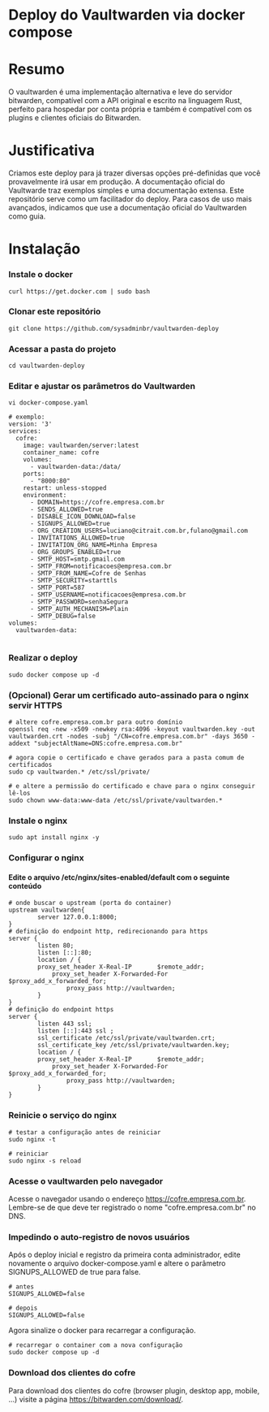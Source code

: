 # Deploy do Vaultwarden via docker compose

# Resumo  
O vaultwarden é uma implementação alternativa e leve do servidor bitwarden, compatível com a API original e escrito na linguagem Rust, perfeito para hospedar por conta própria e também é compatível com os plugins e clientes oficiais do Bitwarden.

# Justificativa  
Criamos este deploy para já trazer diversas opções pré-definidas que você provavelmente irá usar em produção. A documentação oficial do Vaultwarde traz exemplos simples e uma documentação extensa. Este repositório serve como um facilitador do deploy. Para casos de uso mais avançados, indicamos que use a documentação oficial do Vaultwarden como guia.  


# Instalação  

### Instale o docker
```
curl https://get.docker.com | sudo bash
```

### Clonar este repositório
```
git clone https://github.com/sysadminbr/vaultwarden-deploy
```  

### Acessar a pasta do projeto
```
cd vaultwarden-deploy
```

### Editar e ajustar os parâmetros do Vaultwarden
```
vi docker-compose.yaml

# exemplo:
version: '3'
services:
  cofre:
    image: vaultwarden/server:latest
    container_name: cofre
    volumes:
      - vaultwarden-data:/data/
    ports:
      - "8000:80"
    restart: unless-stopped
    environment:
      - DOMAIN=https://cofre.empresa.com.br
      - SENDS_ALLOWED=true
      - DISABLE_ICON_DOWNLOAD=false
      - SIGNUPS_ALLOWED=true
      - ORG_CREATION_USERS=luciano@citrait.com.br,fulano@gmail.com
      - INVITATIONS_ALLOWED=true
      - INVITATION_ORG_NAME=Minha Empresa
      - ORG_GROUPS_ENABLED=true
      - SMTP_HOST=smtp.gmail.com
      - SMTP_FROM=notificacoes@empresa.com.br
      - SMTP_FROM_NAME=Cofre de Senhas
      - SMTP_SECURITY=starttls
      - SMTP_PORT=587
      - SMTP_USERNAME=notificacoes@empresa.com.br
      - SMTP_PASSWORD=senhaSegura
      - SMTP_AUTH_MECHANISM=Plain
      - SMTP_DEBUG=false
volumes:
  vaultwarden-data:
	
```


### Realizar o deploy
```
sudo docker compose up -d
```


### (Opcional) Gerar um certificado auto-assinado para o nginx servir HTTPS
```
# altere cofre.empresa.com.br para outro domínio
openssl req -new -x509 -newkey rsa:4096 -keyout vaultwarden.key -out vaultwarden.crt -nodes -subj "/CN=cofre.empresa.com.br" -days 3650 -addext "subjectAltName=DNS:cofre.empresa.com.br"

# agora copie o certificado e chave gerados para a pasta comum de certificados
sudo cp vaultwarden.* /etc/ssl/private/

# e altere a permissão do certificado e chave para o nginx conseguir lê-los
sudo chown www-data:www-data /etc/ssl/private/vaultwarden.*
```


### Instale o nginx
```
sudo apt install nginx -y
```


### Configurar o nginx 
#### Edite o arquivo /etc/nginx/sites-enabled/default com o seguinte conteúdo
```
# onde buscar o upstream (porta do container)
upstream vaultwarden{
        server 127.0.0.1:8000;
}
# definição do endpoint http, redirecionando para https
server {
        listen 80;
        listen [::]:80;
        location / {
		proxy_set_header X-Real-IP       $remote_addr;
        	proxy_set_header X-Forwarded-For $proxy_add_x_forwarded_for;
                proxy_pass http://vaultwarden;
        }
}
# definição do endpoint https
server {
        listen 443 ssl;
        listen [::]:443 ssl ;
        ssl_certificate /etc/ssl/private/vaultwarden.crt;
        ssl_certificate_key /etc/ssl/private/vaultwarden.key;
        location / {
		proxy_set_header X-Real-IP       $remote_addr;
        	proxy_set_header X-Forwarded-For $proxy_add_x_forwarded_for;
                proxy_pass http://vaultwarden;
        }
}
```

### Reinicie o serviço do nginx  
```
# testar a configuração antes de reiniciar
sudo nginx -t

# reiniciar
sudo nginx -s reload
```


### Acesse o vaultwarden pelo navegador    
  
Acesse o navegador usando o endereço https://cofre.empresa.com.br.
Lembre-se de que deve ter registrado o nome "cofre.empresa.com.br" no DNS.  


### Impedindo o auto-registro de novos usuários    
Após o deploy inicial e registro da primeira conta administrador, edite novamente o arquivo docker-compose.yaml e altere o parâmetro SIGNUPS_ALLOWED de true para false.
```
# antes
SIGNUPS_ALLOWED=false

# depois
SIGNUPS_ALLOWED=false
```
  
Agora sinalize o docker para recarregar a configuração.
```
# recarregar o container com a nova configuração
sudo docker compose up -d
```


### Download dos clientes do cofre    
Para download dos clientes do cofre (browser plugin, desktop app, mobile, ...) visite a página https://bitwarden.com/download/.





